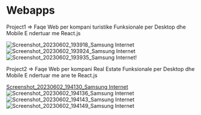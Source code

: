 # Webapps
Project1 => Faqe Web per kompani turistike
Funksionale per Desktop dhe Mobile
E ndertuar me React.js

![Screenshot_20230602_193918_Samsung Internet](https://github.com/Mado009/Webapps/assets/94806777/938ddde5-6b72-4e04-b0ed-8ede8b5ddab3)
![Screenshot_20230602_193924_Samsung Internet](https://github.com/Mado009/Webapps/assets/94806777/c3b5ae26-824e-4b5c-9836-3c6f678d66aa)
![Screenshot_20230602_193935_Samsung Internet](https://github.com/Mado009/Webapps/assets/94806777/4a584ae8-8db6-42ba-8561-60a410795167)!

Project2 => Faqe Web per kompani Real Estate
Funksionale per Desktop dhe Mobile
E ndertuar me ane te React.js

[Screenshot_20230602_194130_Samsung Internet](https://github.com/Mado009/Webapps/assets/94806777/05f7a8d2-f35b-4097-950f-f61c8e9bcc2c)
![Screenshot_20230602_194136_Samsung Internet](https://github.com/Mado009/Webapps/assets/94806777/368d394b-d027-432b-a3d5-0404b0090cbc)
![Screenshot_20230602_194143_Samsung Internet](https://github.com/Mado009/Webapps/assets/94806777/3e4aff01-b501-4778-a8ce-1e250a75ca18)
![Screenshot_20230602_194149_Samsung Internet](https://github.com/Mado009/Webapps/assets/94806777/ca5fef72-abc8-4d03-b71a-a39f78b400e6)








 


